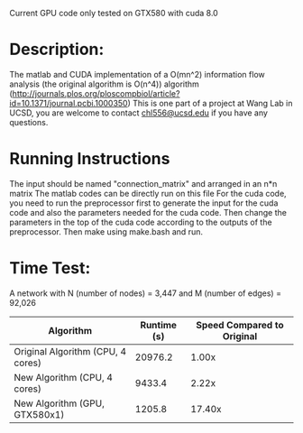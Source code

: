 Current GPU code only tested on GTX580 with cuda 8.0

# Description:
The matlab and CUDA implementation of a O(mn^2) information flow analysis (the original algorithm is O(n^4)) algorithm (http://journals.plos.org/ploscompbiol/article?id=10.1371/journal.pcbi.1000350)
This is one part of a project at Wang Lab in UCSD, you are welcome to contact chl556@ucsd.edu if you have any questions.

# Running Instructions
The input should be named "connection_matrix" and arranged in an n*n matrix
The matlab codes can be directly run on this file
For the cuda code, you need to run the preprocessor first to generate the input for the cuda code and also the parameters needed for the cuda code. Then change the parameters in the top of the cuda code according to the outputs of the preprocessor. Then make using make.bash and run.

# Time Test:
A network with N (number of nodes) = 3,447 and M (number of edges) = 92,026

| Algorithm | Runtime (s) | Speed Compared to Original |
| ----------- | ------------ | -------------- | 
| Original Algorithm (CPU, 4 cores)      | 20976.2      | 1.00x  |
| New Algorithm (CPU, 4 cores)       | 9433.4       | 2.22x |
| New Algorithm (GPU, GTX580x1)           | 1205.8       | 17.40x |

